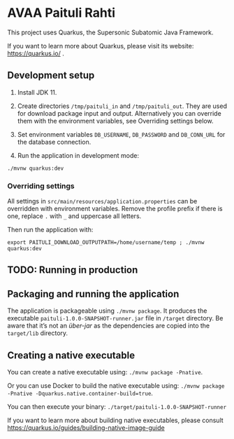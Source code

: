 # AVAA Paituli Rahti

This project uses Quarkus, the Supersonic Subatomic Java Framework.

If you want to learn more about Quarkus, please visit its website: https://quarkus.io/ .

## Development setup

1. Install JDK 11.

2. Create directories `/tmp/paituli_in` and `/tmp/paituli_out`. They are used for download package input and output.
Alternatively you can override them with the environment variables, see Overriding settings below.

3. Set environment variables `DB_USERNAME`, `DB_PASSWORD` and `DB_CONN_URL` for the database connection.

3. Run the application in development mode:
```
./mvnw quarkus:dev
```

### Overriding settings

 All settings in `src/main/resources/application.properties` can be overridden with environment variables. Remove the
 profile prefix if there is one, replace `.` with `_` and uppercase all letters.
 
 Then run the application with:
```
export PAITULI_DOWNLOAD_OUTPUTPATH=/home/username/temp ; ./mvnw quarkus:dev
```

## TODO: Running in production

## Packaging and running the application

The application is packageable using `./mvnw package`.
It produces the executable `paituli-1.0.0-SNAPSHOT-runner.jar` file in `/target` directory.
Be aware that it’s not an _über-jar_ as the dependencies are copied into the `target/lib` directory.

## Creating a native executable

You can create a native executable using: `./mvnw package -Pnative`.

Or you can use Docker to build the native executable using: `./mvnw package -Pnative -Dquarkus.native.container-build=true`.

You can then execute your binary: `./target/paituli-1.0.0-SNAPSHOT-runner`

If you want to learn more about building native executables, please consult https://quarkus.io/guides/building-native-image-guide 
